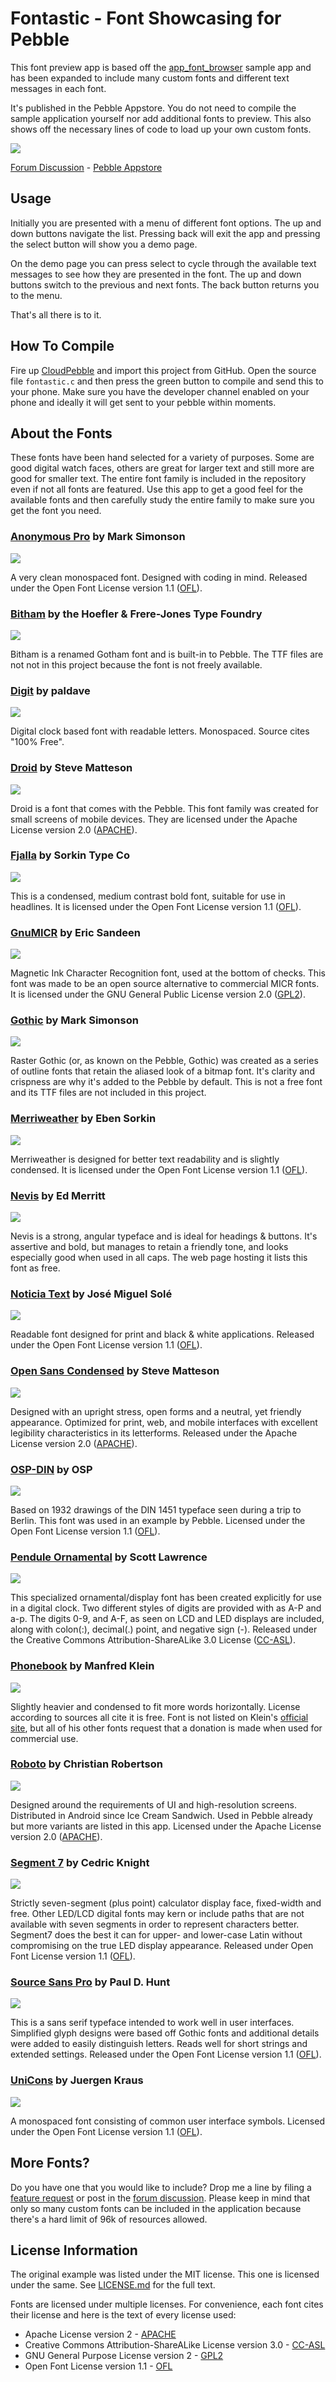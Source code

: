 Fontastic - Font Showcasing for Pebble
======================================

This font preview app is based off the [app_font_browser] sample app and has been expanded to include many custom fonts and different text messages in each font.

It's published in the Pebble Appstore.  You do not need to compile the sample application yourself nor add additional fonts to preview.  This also shows off the necessary lines of code to load up your own custom fonts.

[![](http://pblweb.com/badge/5498fac473268fc7d4000077/black/medium)](https://apps.getpebble.com/applications/5498fac473268fc7d4000077)

[Forum Discussion] - [Pebble Appstore](https://apps.getpebble.com/applications/5498fac473268fc7d4000077)


Usage
-----

Initially you are presented with a menu of different font options.  The up and down buttons navigate the list.  Pressing back will exit the app and pressing the select button will show you a demo page.

On the demo page you can press select to cycle through the available text messages to see how they are presented in the font.  The up and down buttons switch to the previous and next fonts.  The back button returns you to the menu.

That's all there is to it.


How To Compile
--------------

Fire up [CloudPebble] and import this project from GitHub.  Open the source file `fontastic.c` and then press the green button to compile and send this to your phone.  Make sure you have the developer channel enabled on your phone and ideally it will get sent to your pebble within moments.


About the Fonts
---------------

These fonts have been hand selected for a variety of purposes.  Some are good digital watch faces, others are great for larger text and still more are good for smaller text.  The entire font family is included in the repository even if not all fonts are featured.  Use this app to get a good feel for the available fonts and then carefully study the entire family to make sure you get the font you need.


### [Anonymous Pro](http://www.marksimonson.com/fonts/view/anonymous-pro) by Mark Simonson

![](screenshots/anonymous-pro.png)

A very clean monospaced font.  Designed with coding in mind.  Released under the Open Font License version 1.1 ([OFL]).


### [Bitham](http://www.typography.com/fonts/gotham/overview/) by the Hoefler & Frere-Jones Type Foundry

![](screenshots/bitham.png)

Bitham is a renamed Gotham font and is built-in to Pebble.  The TTF files are not not in this project because the font is not freely available.


### [Digit](http://www.dafont.com/digit.font) by paldave

![](screenshots/digit.png)

Digital clock based font with readable letters.  Monospaced.  Source cites "100% Free".


### [Droid](https://github.com/android/platform_frameworks_base/tree/master/data/fonts) by Steve Matteson

![](screenshots/droid.png)

Droid is a font that comes with the Pebble.  This font family was created for small screens of mobile devices.  They are licensed under the Apache License version 2.0 ([APACHE]).


### [Fjalla](http://www.fontsquirrel.com/fonts/fjalla) by Sorkin Type Co

![](screenshots/fjalla.png)

This is a condensed, medium contrast bold font, suitable for use in headlines.  It is licensed under the Open Font License version 1.1 ([OFL]).


### [GnuMICR](http://www.sandeen.net/GnuMICR/) by Eric Sandeen

![](screenshots/gnumicr.png)

Magnetic Ink Character Recognition font, used at the bottom of checks.  This font was made to be an open source alternative to commercial MICR fonts.  It is licensed under the GNU General Public License version 2.0 ([GPL2]).


### [Gothic](http://www.myfonts.com/fonts/marksimonson/raster-gothic/) by Mark Simonson

![](screenshots/gothic.png)

Raster Gothic (or, as known on the Pebble, Gothic) was created as a series of outline fonts that retain the aliased look of a bitmap font.  It's clarity and crispness are why it's added to the Pebble by default.  This is not a free font and its TTF files are not included in this project.


### [Merriweather](http://www.fontsquirrel.com/fonts/merriweather) by Eben Sorkin

![](screenshots/merriweather.png)

Merriweather is designed for better text readability and is slightly condensed.  It is licensed under the Open Font License version 1.1 ([OFL]).


### [Nevis](http://tenbytwenty.com/?xxxx_posts=nevis) by Ed Merritt

![](screenshots/nevis.png)

Nevis is a strong, angular typeface and is ideal for headings & buttons. It's assertive and bold, but manages to retain a friendly tone, and looks especially good when used in all caps.  The web page hosting it lists this font as free.


### [Noticia Text](http://www.fontsquirrel.com/fonts/noticia-text) by José Miguel Solé

![](screenshots/noticia-text.png)

Readable font designed for print and black & white applications.  Released under the Open Font License version 1.1 ([OFL]).


### [Open Sans Condensed](https://www.google.com/fonts/specimen/Open+Sans+Condensed) by Steve Matteson

![](screenshots/open-sans-condensed.png)

Designed with an upright stress, open forms and a neutral, yet friendly appearance.  Optimized for print, web, and mobile interfaces with excellent legibility characteristics in its letterforms.  Released under the Apache License version 2.0 ([APACHE]).


### [OSP-DIN](http://ospublish.constantvzw.org/foundry/osp-din/) by OSP

![](screenshots/osp-din.png)

Based on 1932 drawings of the DIN 1451 typeface seen during a trip to Berlin.  This font was used in an example by Pebble.  Licensed under the Open Font License version 1.1 ([OFL]).


### [Pendule Ornamental](http://fontstruct.com/fontstructions/show/pendule_ornamental) by Scott Lawrence

![](screenshots/pendule-ornamental.png)

This specialized ornamental/display font has been created explicitly for use in a digital clock. Two different styles of digits are provided with as A-P and a-p. The digits 0-9, and A-F, as seen on LCD and LED displays are included, along with colon(:), decimal(.) point, and negative sign (-).  Released under the Creative Commons Attribution-ShareALike 3.0 License ([CC-ASL]).


### [Phonebook](http://www.1001freefonts.com/phonebook.font) by Manfred Klein

![](screenshots/phonebook.png)

Slightly heavier and condensed to fit more words horizontally.  License according to sources all cite it is free.  Font is not listed on Klein's [official site](http://manfred-klein.ina-mar.com/), but all of his other fonts request that a donation is made when used for commercial use.


### [Roboto](http://www.google.com/fonts/specimen/Roboto) by Christian Robertson

![](screenshots/roboto.png)

Designed around the requirements of UI and high-resolution screens.  Distributed in Android since Ice Cream Sandwich.  Used in Pebble already but more variants are listed in this app.  Licensed under the Apache License version 2.0 ([APACHE]).


### [Segment 7](http://openfontlibrary.org/en/font/segment7) by Cedric Knight

![](screenshots/segment-7.png)

Strictly seven-segment (plus point) calculator display face, fixed-width and free. Other LED/LCD digital fonts may kern or include paths that are not available with seven segments in order to represent characters better. Segment7 does the best it can for upper- and lower-case Latin without compromising on the true LED display appearance.  Released under Open Font License version 1.1 ([OFL]).


### [Source Sans Pro](https://github.com/adobe-fonts/source-sans-pro) by Paul D. Hunt

![](screenshots/source-sans-pro.png)

This is a sans serif typeface intended to work well in user interfaces.  Simplified glyph designs were based off Gothic fonts and additional details were added to easily distinguish letters.  Reads well for short strings and extended settings.  Released under the Open Font License version 1.1 ([OFL]).


### [UniCons](http://openfontlibrary.org/font/unicons) by Juergen Kraus

![](screenshots/unicons.png)

A monospaced font consisting of common user interface symbols.  Licensed under the Open Font License version 1.1 ([OFL]).


More Fonts?
-----------

Do you have one that you would like to include?  Drop me a line by filing a [feature request](https://github.com/fidian/pebble-fontastic/issues) or post in the [forum discussion].  Please keep in mind that only so many custom fonts can be included in the application because there's a hard limit of 96k of resources allowed.


License Information
-------------------

The original example was listed under the MIT license.  This one is licensed under the same.  See [LICENSE.md](LICENSE.md) for the full text.

Fonts are licensed under multiple licenses.  For convenience, each font cites their license and here is the text of every license used:

* Apache License version 2 - [APACHE]
* Creative Commons Attribution-ShareALike License version 3.0 - [CC-ASL]
* GNU General Purpose License version 2 - [GPL2]
* Open Font License version 1.1 - [OFL]


[APACHE]: APACHE.md
[app_font_browser]: https://github.com/pebble/pebble-sdk-examples/tree/master/watchapps/app_font_browser
[CC-ASL]: CC-ASL.md
[CloudPebble]: https://cloudpebble.net/
[Forum Discussion]: http://forums.getpebble.com/discussion/18957
[GPL2]: GPL2.md
[OFL]: OFL.md
